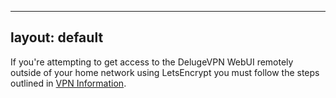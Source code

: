 
---
layout: default
---

If you're attempting to get access to the DelugeVPN WebUI remotely outside of your home network using LetsEncrypt you must follow the steps outlined in [VPN Information](VPN-Info.md).
